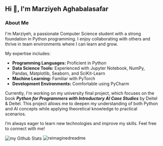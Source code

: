 ## Hi 👋, I'm Marziyeh Aghabalasafar

### About Me

I'm Marziyeh, a passionate Computer Science student with a strong foundation in Python programming. I enjoy collaborating with others and thrive in team environments where I can learn and grow.

My expertise includes:

- <b>Programming Languages:</b> Proficient in Python
- <b>Data Science Tools:</b> Experienced with Jupyter Notebook, NumPy, Pandas, Matplotlib, Seaborn, and SciKit-Learn
- <b>Machine Learning:</b> Familiar with PyTorch
- <b>Development Environments:</b> Comfortable using PyCharm

Currently, I'm working on my university final project, which focuses on the book <b>*Python for Programmers with Introductory AI Case Studies*</b> by Deitel & Deitel. This project allows me to deepen my understanding of both Python and AI concepts while applying theoretical knowledge to practical scenarios.

I’m always eager to learn new technologies and improve my skills. Feel free to connect with me!

<img align="center" src="https://github-readme-stats.vercel.app/api?username=MarziyehAghabalasafar&include_all_commits=true&count_private=true&show_icons=true&line_height=20&title_color=2B5BBD&icon_color=1124BB&text_color=A1A1A1&bg_color=0,000000,130F40" alt="my Github Stats"/>

<img src="https://myreadme.vercel.app/api/embed/MarziyehAghabalasafar?panels=userstatistics,toprepositories,toplanguages,commitgraph" alt="reimaginedreadme" />

